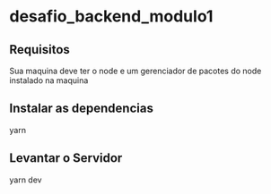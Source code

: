 # desafio_backend_modulo1

## Requisitos

Sua maquina deve ter o node e um gerenciador de pacotes do node instalado na maquina

## Instalar as dependencias 

yarn

## Levantar o Servidor

yarn dev
